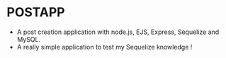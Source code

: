 # POSTAPP
* A post creation application with node.js, EJS, Express, Sequelize and MySQL.
* A really simple application to test my Sequelize knowledge !
